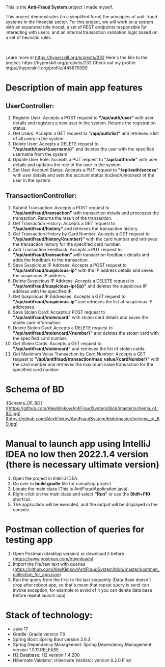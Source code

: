 This is the **Anti-Fraud System** project I made myself.
<p>This project demonstrates (in a simplified form) the principles of anti-fraud systems in the financial sector. For this project, we will work on a system with an expanded role model, a set of REST endpoints responsible for interacting with users, and an internal transaction validation logic based on a set of heuristic rules.</p><br/><br/>Learn more at <a href="https://hyperskill.org/projects/232?utm_source=ide&utm_medium=ide&utm_campaign=ide&utm_content=project-card">https://hyperskill.org/projects/232</a>
Here's the link to the project: https://hyperskill.org/projects/232
Check out my profile: https://hyperskill.org/profile/445879089

# Description of main app features

## UserController:
1. Register User: Accepts a POST request to **"/api/auth/user"** with user details and registers a new user in the system. Returns the registration status.
2. Get Users: Accepts a GET request to **"/api/auth/list"** and retrieves a list of all users in the system.
3. Delete User: Accepts a DELETE request to **"/api/auth/user/{username}"** and deletes the user with the specified username from the system.
4. Update User Role: Accepts a PUT request to **"/api/auth/role"** with user details and updates the role of the user in the system.
5. Set User Account Status: Accepts a PUT request to **"/api/auth/access"** with user details and sets the account status (locked/unlocked) of the user in the system.

## TransactionController:
1. Submit Transaction: Accepts a POST request to **"/api/antifraud/transaction"** with transaction details and processes the transaction. Returns the result of the transaction.
2. Get Transaction History: Accepts a GET request to **"/api/antifraud/history"** and retrieves the transaction history.
3. Get Transaction History by Card Number: Accepts a GET request to **"/api/antifraud/history/{number}"** with the card number and retrieves the transaction history for the specified card number.
4. Add Transaction Feedback: Accepts a PUT request to **"/api/antifraud/transaction"** with transaction feedback details and adds the feedback to the transaction.
5. Save Suspicious IP Address: Accepts a POST request to **"/api/antifraud/suspicious-ip"** with the IP address details and saves the suspicious IP address.
6. Delete Suspicious IP Address: Accepts a DELETE request to **"/api/antifraud/suspicious-ip/{ip}"** and deletes the suspicious IP address with the specified IP.
7. Get Suspicious IP Addresses: Accepts a GET request to **"/api/antifraud/suspicious-ip"** and retrieves the list of suspicious IP addresses.
8. Save Stolen Card: Accepts a POST request to **"/api/antifraud/stolencard"** with stolen card details and saves the stolen card information.
9. Delete Stolen Card: Accepts a DELETE request to **"/api/antifraud/stolencard/{number}"** and deletes the stolen card with the specified card number.
10. Get Stolen Cards: Accepts a GET request to **"/api/antifraud/stolencard"** and retrieves the list of stolen cards.
11. Get Maximum Value Transaction by Card Number: Accepts a GET request to **"/api/antifraud/transaction/max_value/{cardNumber}"** with the card number and retrieves the maximum value transaction for the specified card number.
      
# Schema of BD
![Schema_OF_BD]([https://github.com/AlexKlinkov/AntiFraudSystem/blob/master/schema_of_BD.jpg](https://github.com/AlexKlinkov/AntiFraudSystem/blob/master/schema_of_BD.jpg)

# Manual to launch app using IntelliJ IDEA no low then 2022.1.4 version (there is necessary ultimate version)
1. Open the project in IntelliJ IDEA.
2. Go over to **build.gradle** file for compiling project
3. Locate the main class (This is AntiFraudApplication.java).
4. Right-click on the main class and select **"Run"** or use the **Shift+F10** shortcut.
5. The application will be executed, and the output will be displayed in the console.

# Postman collection of queries for testing app
1. Open Postman (desktop version) or download it before (https://www.postman.com/downloads)
2. Import the file/raw text with queries (https://github.com/AlexKlinkov/AntiFraudSystem/blob/master/postman_collection_for_app.json)
3. Run the query from the first to the last sequently (Data Base doesn't drop after reboot app, so that's mean that repeat query is send can invoke exception, for example to avoid of it you can delete data base before repeat launch app)

# Stack of technology:
* Java 17
* Gradle: Gradle version 7.6
* Spring Boot: Spring Boot version 2.6.3
* Spring Dependency Management: Spring Dependency Management version 1.0.11.RELEASE
* H2 Database: H2 version 1.4.200
* Hibernate Validator: Hibernate Validator version 6.2.0.Final
